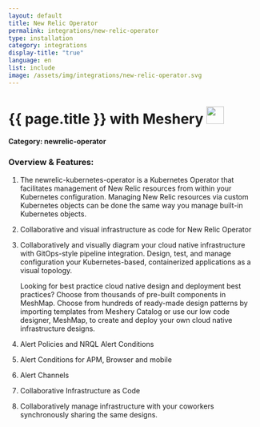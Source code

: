 ```yaml
---
layout: default
title: New Relic Operator
permalink: integrations/new-relic-operator
type: installation
category: integrations
display-title: "true"
language: en
list: include
image: /assets/img/integrations/new-relic-operator.svg
---
```


<h1>{{ page.title }} with Meshery <img src="{{ page.image }}" style="width: 35px; height: 35px;" /></h1>


#### Category: newrelic-operator

### Overview & Features:
1. The newrelic-kubernetes-operator is a Kubernetes Operator that facilitates management of New Relic resources from within your Kubernetes configuration. Managing New Relic resources via custom Kubernetes objects can be done the same way you manage built-in Kubernetes objects.

2. Collaborative and visual infrastructure as code for New Relic Operator

4. 
    Collaboratively and visually diagram your cloud native infrastructure with GitOps-style pipeline integration. Design, test, and manage configuration your Kubernetes-based, containerized applications as a visual topology.



    Looking for best practice cloud native design and deployment best practices? Choose from thousands of pre-built components in MeshMap. Choose from hundreds of ready-made design patterns by importing templates from Meshery Catalog or use our low code designer, MeshMap, to create and deploy your own cloud native infrastructure designs.



5. Alert Policies and NRQL Alert Conditions

6. Alert Conditions for APM, Browser and mobile

7. Alert Channels

8. Collaborative Infrastructure as Code

9. Collaboratively manage infrastructure with your coworkers synchronously sharing the same designs.

